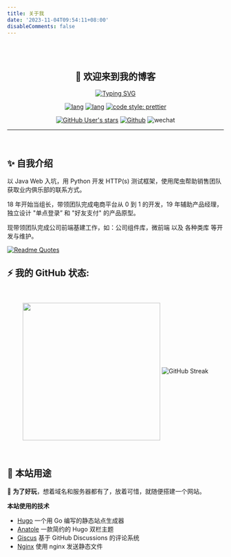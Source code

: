 ```yaml
---
title: 关于我
date: '2023-11-04T09:54:11+08:00'
disableComments: false
---
```


<br>
<br>

<h2 align="center">
  👋 欢迎来到我的博客
</h3>

<div align="center">

<a href="https://git.io/typing-svg"><img src="https://readme-typing-svg.demolab.com?font=Fira+Code&pause=1000&color=FF8C00&center=true&vCenter=true&random=false&width=440&lines=Front-end+engineer;Like+Python+and+JavaScript" alt="Typing SVG" /></a>
</div>

<div align="center">

[![lang](https://img.shields.io/badge/lang-typescript-informational?style=flat-square)](https://www.typescriptlang.org/)
[![lang](https://img.shields.io/badge/lang-vue-42b883?style=flat-square)](https://vuejs.org/)
[![code style: prettier](https://img.shields.io/badge/code_style-prettier-ff69b4.svg?style=flat-square)](https://github.com/prettier/prettier)

[![GitHub User's stars](https://img.shields.io/github/stars/zhengxs2018?style=flat-square)](https://github.com/zhengxs2018)
[![Github](https://img.shields.io/github/followers/zhengxs2018?label=Followers&style=flat-square)](https://github.com/zhengxs2018)
![wechat](https://img.shields.io/badge/%E6%91%B8%E9%B1%BC-%E4%B8%93%E5%AE%B6-3b82f6?style=flat-square&logo=wechat)

</div>

---

<br>

## ✨ 自我介绍

以 Java Web 入坑，用 Python 开发 HTTP(s) 测试框架，使用爬虫帮助销售团队获取业内俱乐部的联系方式。

18 年开始当组长，带领团队完成电商平台从 0 到 1 的开发，19 年辅助产品经理，独立设计 "单点登录” 和 "好友支付" 的产品原型。

现带领团队完成公司前端基建工作，如：公司组件库，微前端 以及 各种类库 等开发与维护。

[![Readme Quotes](https://quotes-github-readme.vercel.app/api?type=horizontal&theme=dark&quote=是鲁迅不想上班，关我周树人什么事&author=周树人)](https://github.com/piyushsuthar/github-readme-quotes)

## ⚡️ 我的 GitHub 状态:

<br>

<p align="center">
  <img align="center"  height="320px" src="https://github-readme-activity-graph.vercel.app/graph?username=zhengxs2018&bg_color=ffffff&color=000000&line=dbb485&point=ff8c00&area=true&hide_border=tru" />
  
  <img src="https://streak-stats.demolab.com?user=zhengxs2018&locale=zh_Hans&langs_count=15&layout=compact&hide_border=true" alt="GitHub Streak" />
</p>

<br>

## 🤗 本站用途

🌈 **为了好玩**，想着域名和服务器都有了，放着可惜，就随便搭建一个网站。

**本站使用的技术**

- [Hugo](https://giscus.app/) 一个用 Go 编写的静态站点生成器
- [Anatole](https://github.com/lxndrblz/anatole/) 一款简约的 Hugo 双栏主题
- [Giscus](https://giscus.app/) 基于 GitHub Discussions 的评论系统
- [Nginx](https://nginx.org) 使用 nginx 发送静态文件

